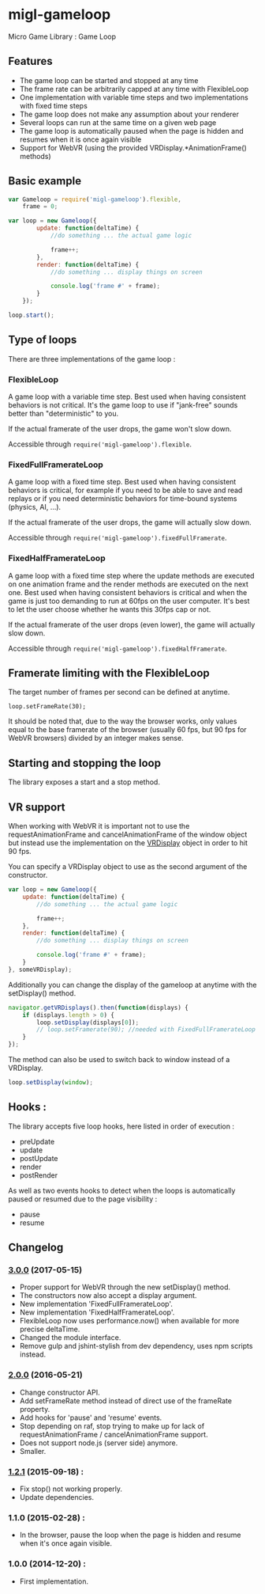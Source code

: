 # migl-gameloop

Micro Game Library : Game Loop

## Features

 * The game loop can be started and stopped at any time
 * The frame rate can be arbitrarily capped at any time with FlexibleLoop
 * One implementation with variable time steps and two implementations with fixed time steps
 * The game loop does not make any assumption about your renderer
 * Several loops can run at the same time on a given web page
 * The game loop is automatically paused when the page is hidden and resumes when it is once again visible
 * Support for WebVR (using the provided VRDisplay.*AnimationFrame() methods)

## Basic example

```js
var Gameloop = require('migl-gameloop').flexible,
    frame = 0;

var loop = new Gameloop({
        update: function(deltaTime) {
            //do something ... the actual game logic

            frame++;
        },
        render: function(deltaTime) {
            //do something ... display things on screen

            console.log('frame #' + frame);
        }
    });

loop.start();
```

## Type of loops

There are three implementations of the game loop :

### FlexibleLoop

A game loop with a variable time step. Best used when having consistent behaviors is not critical. It's the game loop
to use if "jank-free" sounds better than "deterministic" to you.

If the actual framerate of the user drops, the game won't slow down.

Accessible through `require('migl-gameloop').flexible`.

### FixedFullFramerateLoop

A game loop with a fixed time step. Best used when having consistent behaviors is critical, for example if you need
to be able to save and read replays or if you need deterministic behaviors for time-bound systems (physics, AI, ...).

If the actual framerate of the user drops, the game will actually slow down.

Accessible through `require('migl-gameloop').fixedFullFramerate`.

### FixedHalfFramerateLoop

A game loop with a fixed time step where the update methods are executed on one animation frame and
the render methods are executed on the next one. Best used when having consistent behaviors is critical and when the
game is just too demanding to run at 60fps on the user computer. It's best to let the user choose whether he wants this
30fps cap or not.

If the actual framerate of the user drops (even lower), the game will actually slow down.

Accessible through `require('migl-gameloop').fixedHalfFramerate`.

## Framerate limiting with the FlexibleLoop

The target number of frames per second can be defined at anytime.

```
loop.setFrameRate(30);
```

It should be noted that, due to the way the browser works, only values equal to the base framerate of the browser
(usually 60 fps, but 90 fps for WebVR browsers) divided by an integer makes sense.

## Starting and stopping the loop

The library exposes a start and a stop method.

## VR support

When working with WebVR it is important not to use the requestAnimationFrame and cancelAnimationFrame of the window
object but instead use the implementation on the [VRDisplay](https://developer.mozilla.org/fr/docs/Web/API/VRDisplay)
object in order to hit 90 fps.

You can specify a VRDisplay object to use as the second argument of the constructor.

```js
var loop = new Gameloop({
    update: function(deltaTime) {
        //do something ... the actual game logic

        frame++;
    },
    render: function(deltaTime) {
        //do something ... display things on screen

        console.log('frame #' + frame);
    }
}, someVRDisplay);
```

Additionally you can change the display of the gameloop at anytime with the setDisplay() method.

```js
navigator.getVRDisplays().then(function(displays) {
    if (displays.length > 0) {
        loop.setDisplay(displays[0]);
        // loop.setFramerate(90); //needed with FixedFullFramerateLoop to make sure the deltatime returned matches 90fps
    }
});
```

The method can also be used to switch back to window instead of a VRDisplay.

```js
loop.setDisplay(window);
```

## Hooks :

The library accepts five loop hooks, here listed in order of execution :

 * preUpdate
 * update
 * postUpdate
 * render
 * postRender

As well as two events hooks to detect when the loops is automatically paused or resumed due to the page visibility :

 * pause
 * resume

## Changelog

### [3.0.0](https://github.com/kchapelier/migl-gameloop/tree/3.0.0) (2017-05-15)

 * Proper support for WebVR through the new setDisplay() method.
 * The constructors now also accept a display argument.
 * New implementation 'FixedFullFramerateLoop'.
 * New implementation 'FixedHalfFramerateLoop'.
 * FlexibleLoop now uses performance.now() when available for more precise deltaTime.
 * Changed the module interface.
 * Remove gulp and jshint-stylish from dev dependency, uses npm scripts instead.

### [2.0.0](https://github.com/kchapelier/migl-gameloop/tree/2.0.0) (2016-05-21)

 * Change constructor API.
 * Add setFrameRate method instead of direct use of the frameRate property.
 * Add hooks for 'pause' and 'resume' events.
 * Stop depending on raf, stop trying to make up for lack of requestAnimationFrame / cancelAnimationFrame support.
 * Does not support node.js (server side) anymore.
 * Smaller.

### [1.2.1](https://github.com/kchapelier/migl-gameloop/tree/1.2.1) (2015-09-18) :

 * Fix stop() not working properly.
 * Update dependencies.

### 1.1.0 (2015-02-28) :

 * In the browser, pause the loop when the page is hidden and resume when it's once again visible.

### 1.0.0 (2014-12-20) :

 * First implementation.
